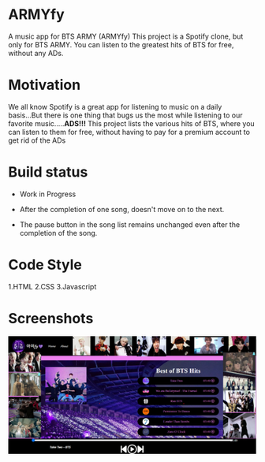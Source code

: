 # ARMYfy
A music app for BTS ARMY (ARMYfy)
This project is a Spotify clone, but only for BTS ARMY.
You can listen to the greatest hits of BTS for free, without any ADs.

# Motivation
We all know Spotify is a great app for listening to music on a daily basis...But there is one thing that bugs us the most while listening to our favorite
music.....**ADS!!!** 
This project lists the various hits of BTS, where you can listen to them for free, without having to pay for a premium account to get rid of the ADs

# Build status
- Work in Progress
* After the completion of one song, doesn't move on to the next.
+ The pause button in the song list remains unchanged even after the completion of the song.

# Code Style

1.HTML
2.CSS
3.Javascript

# Screenshots
![Screenshot of the website's layout](https://github.com/Chinmayi9703/ARMYfy/blob/main/images/Screenshot.png)
